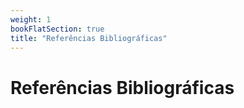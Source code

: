 ```yaml
---
weight: 1
bookFlatSection: true
title: "Referências Bibliográficas"
---
```


# Referências Bibliográficas